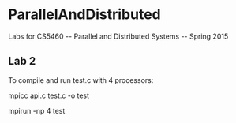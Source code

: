 # ParallelAndDistributed
Labs for CS5460 -- Parallel and Distributed Systems -- Spring 2015

## Lab 2
To compile and run test.c with 4 processors:

mpicc api.c test.c -o test

mpirun -np 4 test
